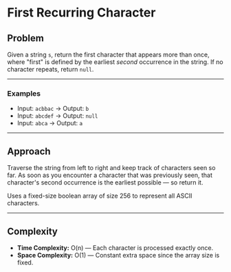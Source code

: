 # First Recurring Character

## Problem
Given a string `s`, return the first character that appears more than once, where "first" is defined by the earliest *second* occurrence in the string. If no character repeats, return `null`.

---

### Examples
- Input: `acbbac` → Output: `b`
- Input: `abcdef` → Output: `null`
- Input: `abca` → Output: `a`

---

## Approach
Traverse the string from left to right and keep track of characters seen so far. As soon as you encounter a character that was previously seen, that character's second occurrence is the earliest possible — so return it.

Uses a fixed-size boolean array of size 256 to represent all ASCII characters.

---

## Complexity
- **Time Complexity:** O(n) — Each character is processed exactly once.
- **Space Complexity:** O(1) — Constant extra space since the array size is fixed.
